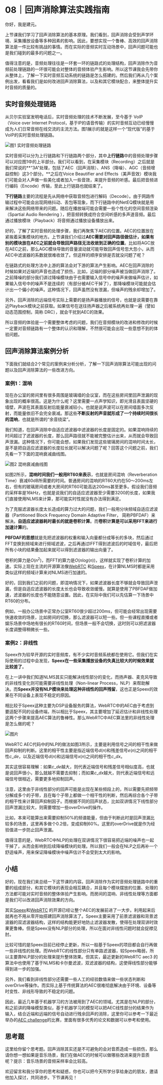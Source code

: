 # 08｜回声消除算法实践指南

你好，我是建元。

上节课我们学习了回声消除算法的基本原理。我们看到，回声消除会受到声学环境、采集播放设备等多种因素的影响。因此，要想实现一个鲁棒、高效的回声消除算法是一件比较有挑战的事情。而在实际的音频实时互动场景中，回声问题可能也是我们碰到的最多的问题之一。

值得注意的是，音频处理往往是一环套一环的链路式的处理结构，回声消除作为音频前处理链路的一环很可能会对整体的音频体验产生影响。所以这节课我会先带你从整体上，了解一下实时音频互动系统的链路是怎么搭建的。然后我们再从几个案例出发，看看我们是如何改进回声消除算法，以及和其它模块配合，来整体提升实时音频的质量的。

## 实时音频处理链路

从贝尔实验室发明电话后，实时音频处理的技术不断发展，至今基于 VoIP（Voice over Internet Protocol，基于IP的语音传输）的实时音频互动已经慢慢成为人们日常音频在线交流的主流方法。图1展示的就是这样一个“现代版”的基于VoIP的实时音频处理链路。

![](<https://static001.geekbang.org/resource/image/ee/20/ee9809a1f5cf82fb1e8dc4fddf89cb20.jpg?wh=1280x372> "图1 实时音频处理链路")

实时音频可以分为上行链路和下行链路两个部分，其中**上行链路**中的音频处理步骤可以对应图1中的上半部分。我们可以看到，在采集模块（Recording）之后就是我们常说的**“3A”处理，包括了AEC（回声消除）、ANS（降噪）、AGC（音频增益控制）这3个部分。**之后在Voice Beautifier and Effects（美声音效）模块我们可能会对人声做一些美化或者加入一些音效，来提升音频的听感。最后把音频进行编码（Encode）传输，至此上行链路也就结束了。

<!-- [[[read_end]]] -->

**下行链路**主要的流程是先从网络中获取音频包进行解码（Decode）。由于网路传输过程中可能会出现网络抖动、丢包等现象，而下行链路中的NetEQ模块就是用来解决这些网络带来的问题。随后在播放端可能会需要一些个性化的空间音频渲染（Spartial Audio Rendering ），把音频转换成符合空间听感的多声道音频。最后通过播放模块（Playback）将音频通过播放设备播放出来。

好的，了解了实时音频的处理步骤，我们再聚焦下AEC的位置。AEC的位置放在紧挨着采集模块的地方。上节课我们介绍过**AEC需要对回声路径做估计，如果有别的模块放在AEC之前就会导致回声路径无法收敛到正确的位置**。比如将AGC放在AEC之前，那么AGC模块导致的音量波动就可能导致回声信号忽大忽小，从而AEC中滤波器的系数就很难收敛了。但这样的顺序安排是否就没问题了呢？

在链路式的处理方法中上游的算法会对下游的算法产生影响。AEC在回声消除的时候如果对近端的声音也造成了损伤，比如，近端的部分噪声被当做回声消除了。之前降噪的部分我们讲过降噪模块由于也需要输入信号中的噪声来做噪声估计，如果输入信号中的噪声不是连续的（有部分被AEC干掉了），那降噪模块可能就会估计出一个偏小的噪声。这种情况下，回声虽然没有泄漏，但噪声的残余却增加了。

另外，回声消除的远端信号实际上需要的是扬声器播放的信号，也就是说需要在靠近Playback模块之前获取。如果信号在送往扬声器之后被系统再处理一遍（譬如动态范围控制，简称 DRC），就会干扰到AEC的效果。

所以音频的体验是一个需要整体考虑的问题，我们在音频模块的改进和修改的时候一定要对音频链路有一个整体的认识和理解，不然很可能会出现一些意想不到的体验问题。

## 回声消除算法案例分析

下面我们就结合2个常见的案例来分析分析，了解一下回声消除算法可能出现的问题以及回声消除算法的一些改进方向。

### 案例1：混响

现在办公室的房间里有很多周围是玻璃墙的会议室，而在这些房间里回声泄漏的现象出现的概率很高。这是为什么呢？这里需要一点声学知识，即光滑且表面坚硬的墙壁，声波在其表面反射后能量衰减较小。也就是说声波可以在房间墙面多次反射，而能量依旧不会完全衰减。那这些**不断反射的声音就形成了一个持续时间很长的混响**，也就是所谓的“余音绕梁”。

我们知道，在回声消除中自适应滤波器中滤波器的长度是固定的。如果混响持续的时间超过了滤波器的长度，那么回声路径就不能被完整估计出来，从而就会导致回声泄漏。这种情况下，你可能会想，如果我们发现这些玻璃房间的混响时间太长，是不是把自适应滤波器的长度拉长就可以解决问题了呢？回答这个问题之前，我们先看一下下面的混响衰减曲线图。

![](<https://static001.geekbang.org/resource/image/23/0c/234fc7270ec0447e7de6a00dcc11be0c.jpg?wh=1280x720> "图2 混响衰减曲线图")

如图2所示，**混响时间我们一般用RT60来表示**，也就是房间混响（Reverberation Time）衰减60dB所需要的时间。普通房间的混响的RT60大约在50～200ms左右，但有的玻璃房间或者大房间的RT60可能高达200ms甚至更多。假设我们音频的采样率是16kHz，也就是说我们的自适应滤波器至少需要3200的长度，如果我们直接使用NLMS来计算，那可能实时性就没有办法得到满足。

为了克服滤波器长度太长造成的算力过大的问题，我们一般用分块频域自适应滤波器（Partitioned Block Frequency Domain Adaptive Filter， 简称PBFDAF）来解决。**自适应滤波器耗时最长的就是卷积计算**。而**卷积计算是可以采用FFT来进行加速计算**的。

**PBFDAF的思想**就是先把滤波器的权重和输入向量都分成等长的多块，然后通过FFT变换到频域来进行频域滤波，之后再通过IFFT得到滤波后的时域信号，最后把所有小块的结果叠加起来就可以得到滤波器的输出向量了。

卷积的算力是$O(n^2)$，而FFT的算力是$O(nlog(n))$，这样就实现了卷积计算的加速。实际上现在主流的开源算法像[WebRTC](<https://webrtc.org.cn>) 和[Speex](<https://www.speex.org>)，在计算NLMS时都是采用类似这样的频域计算来对NLMS进行加速的。

好的，回到我们之前的问题，即混响情况下，如果滤波器长度不够就会导致回声泄漏，但是自适应滤波器的长度太长也会导致收敛缓慢。就算是使用了PBFDAF做加速，滤波器的长度也不能随意设置。因此，在实际中我们可以先估算一下场景中RT60的分布。

例如，一般办公场景中正常办公室RT60很少超过200ms，但可能会经常出现需要快速收敛的场景，比如房间的切换，那么滤波器可以短一些。但一些课程直播或者娱乐场景中场地有很长的RT60时间，但场景一般不会切换，这时则可以把滤波器长度调整得稍微长一些。

### 案例2：非线性

Speex作为较早开源的实时音频库，有不少实时音频系统都在使用它。但我们在实际使用的过程中会发现，**Speex在一些采集播放设备的失真比较大的时候效果就比较差了**。

在上一讲中我们知道NLMS其实只能解决线性部分的变化，而扬声器、麦克风导致的非线性变化则可能需要非线性处理（Non-linear Process，NLP）来帮助解决。而**Speex并没有NLP模块来处理这种非线性的回声残留**，这也正是Speex的效果在不同设备上表现不稳定的原因。

相比较于Speex这种主要为DSP设备服务的算法，WebRTC中的AEC由于考虑到要适配不同的设备终端，所以相比于Speex，其主要增加了延迟估计和非线性处理这两个步骤来提高AEC算法的鲁棒性。那么WebRTC中AEC算法里的非线性处理是怎么做的呢？

![图片](<https://static001.geekbang.org/resource/image/6a/e0/6ae66aca0a6108ff68c68856b49811e0.png?wh=623x849> "图3 WebRTC中的NLP处理（实时语音处理实践指南 中国工信出版社）")

WebRTC AEC代码中的NLP的做法如图3所示，主要是利用信号之间的相干性来做回声抑制的判断。这里的相干性主要是指近端信号$d(n)$和残差信号$e(n)$之间的相干性$c\_{de}$，以及近端信号$d(n)$和远端信号$x(n)$之间的相干性$c\_{dx}$。

其实这很容易理解：如果$c\_{de}$越大，则代表近端信号和残差信号相似度高，也就是说回声很小，那么就越不需要去抑制；而如果$c\_{dx}$越大，则代表近端信号和远端信号很相近，需要更多地抑制回声。

注意，这里由于非线性部分的回声可能是出现在某些频段上的，所以需要先把频带分解成多个的子带，且在每个子带上都做一个相干性的判断，然后再综合各个子带的相干性来计算回声抑制因子。而根据不同的回声状态，比如双讲情况下线性部分回声泄漏比较大，则需要增加一些overDrive的操作。

比如，本来可能算出来需要抑制50%的频谱能量，但由于判断此时是回声泄漏比较多的场景，这里再多做个0.2倍，变成抑制60%。这里的overDrive就是作为经验值进一步防止回声泄漏。

值得注意的是，WebRTC中NLP的处理在双讲情况下很容易把近端的噪声也一起干掉了，从而会影响到后续降噪模块的处理。所以我们一般会在NLP之后再补一个舒适噪声，用来保证降噪模块中噪声估计不会受到太大的影响。

## 小结

好的，现在我们来总结一下这节课的内容。回声消除作为实时音频处理链路中的重要的组成部分，和其它模块的表现会相互耦合，并且每个模块摆放的位置、处理的方法都可能对实时音频的整体体验产生影响。而房间的混响、非线性处理等方面都是我们可以改进回声消除效果的方向。

其实[Speex](<https://www.speex.org>)和[WebRTC](<https://webrtc.org.cn>) 的开源已经让整个AEC的发展前进了一大步。利用起来后就再也不用从零开始搭建回声消除算法了。Speex主要采用了前景滤波器和背景滤波器的双滤波器结构，这样的结构能更好地防止滤波器发散，使得在处理双讲时效果更鲁棒。但是Speex没有NLP部分的处理，所以在面对非线性问题时就会捉襟见肘。

比较可惜的是Speex目前已经停止更新，所以一般基于Speex的项目都会自行再做一些非线性的处理。而WebRTC的线性部分只有单路滤波器，较Speex略弱，所以主要靠NLP部分的处理来提升整体效果。但其实，最近更新的WebRTC aec3 的算法中也使用了基于NLMS和卡尔曼滤波，双滤波器的结构，这使得线性部分能够得到进一步的加强。

另外，我们看到非线性部分还需要一些人工的经验数值来做一些状态判断和overDrive等操作。而实际上基于传统算法的AEC很难彻底解决由于环境、设备等时变性、非线形导致的不稳定的问题。

因此，最近几年基于机器学习的方法被用到了AEC的领域。尤其是在NLP的部分，和之前讲的降噪模型类似，基于机器学习的模型可以把AEC线性部分的结果作为输入，结合近端和远端的信号自动进行残余回声的消除，这里你可以参考一下最近举办的[AEC challenge](<https://github.com/microsoft/AEC-Challenge>)的比赛，里面有很多优秀的论文和数据可以参考和使用。



## 思考题

这里给你留个思考题。回声消除其实还是不可避免的会对音质造成一些损伤，那么请你想一想如果是音乐场景，我们在做AEC的时候可以做哪些改进来提升音质呢？提示：音乐场景的音频采样率会比较高。

欢迎留言和我分享你的思考和疑惑，你也可以把今天所学分享给身边的朋友，邀请他加入探讨，共同进步。下节课再见！

